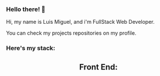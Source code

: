 ### Hello there! 👋

Hi, my name is Luis Miguel, and i'm FullStack Web Developer.

You can check my projects repositories on my profile.

### Here's my stack:

## <p align="center">Front End:</p>
